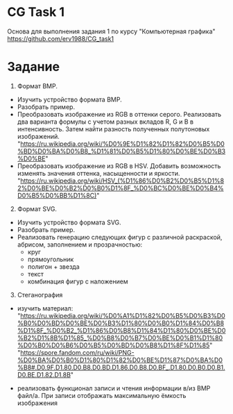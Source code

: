 # CG Task 1
Основа для выполнения задания 1 по курсу "Компьютерная графика"
https://github.com/erv1988/CG_task1

# Задание
1. Формат BMP.
- Изучить устройство формата BMP.
- Разобрать пример.
- Преобразовать изображение из RGB в оттенки серого. Реализовать два варианта формулы с учетом разных вкладов R, G и B в интенсивность. Затем найти разность полученных полутоновых изображений. 
  "https://ru.wikipedia.org/wiki/%D0%9E%D1%82%D1%82%D0%B5%D0%BD%D0%BA%D0%B8_%D1%81%D0%B5%D1%80%D0%BE%D0%B3%D0%BE"
- Преобразовать изображение из RGB в HSV. Добавить возможность изменять значения оттенка, насыщенности и яркости.
  "https://ru.wikipedia.org/wiki/HSV_(%D1%86%D0%B2%D0%B5%D1%82%D0%BE%D0%B2%D0%B0%D1%8F_%D0%BC%D0%BE%D0%B4%D0%B5%D0%BB%D1%8C)"

2. Формат SVG.
- Изучить устройство формата SVG.
- Разобрать пример.
- Реализовать генерацию следующих фигур с различной раскраской, абрисом, заполнением и прозрачностью:
  - круг
  - прямоугольник
  - полигон + звезда
  - текст
  - комбинация фигур с наложением
  
 3. Стеганография
 - изучить материал:
 "https://ru.wikipedia.org/wiki/%D0%A1%D1%82%D0%B5%D0%B3%D0%B0%D0%BD%D0%BE%D0%B3%D1%80%D0%B0%D1%84%D0%B8%D1%8F_%D0%B2_%D1%86%D0%B8%D1%84%D1%80%D0%BE%D0%B2%D1%8B%D1%85_%D0%B8%D0%B7%D0%BE%D0%B1%D1%80%D0%B0%D0%B6%D0%B5%D0%BD%D0%B8%D1%8F%D1%85"
 "https://spore.fandom.com/ru/wiki/PNG-%D0%BA%D0%B0%D1%80%D1%82%D0%BE%D1%87%D0%BA%D0%B8#.D0.9F.D1.80.D0.B8.D0.BD.D1.86.D0.B8.D0.BF_.D1.80.D0.B0.D0.B1.D0.BE.D1.82.D1.8B"
 
 - реализовать функционал записи и чтения информации в/из BMP файл/а. При записи отображать максимальную ёмкость изображения